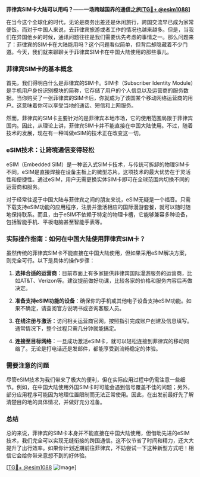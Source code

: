 **菲律宾SIM卡大陆可以用吗？——一场跨越国界的通信之旅[[TG💪+ @esim1088](https://t.me/s/esim1088)]**

在当今这个全球化的时代，无论是商务出差还是休闲旅行，跨国交流早已成为家常便饭。而对于中国人来说，去菲律宾旅游或者工作的情况也越来越多。但是，当我们在异国他乡的时候，通讯问题往往是我们需要优先考虑的事情之一。那么问题来了：菲律宾的SIM卡在大陆能用吗？这个问题看似简单，但背后却隐藏着不少门道。今天，我们就来聊聊关于菲律宾SIM卡在中国大陆使用的那些事儿。

### 菲律宾SIM卡的基本概念

首先，我们得明白什么是菲律宾的SIM卡。SIM卡（Subscriber Identity Module）是手机用户身份识别模块的简称，它存储了用户的个人信息以及运营商的服务数据。当你购买了一张菲律宾的SIM卡后，你就成为了该国某个移动网络运营商的用户。这意味着你可以享受当地的通话、短信和上网服务。

然而，菲律宾的SIM卡主要针对的是菲律宾本地市场，它的使用范围局限于菲律宾国内。因此，从理论上讲，菲律宾SIM卡并不能直接在中国大陆使用。不过，随着技术的发展，现在有一种叫做eSIM的技术正在改变这一切。

### eSIM技术：让跨境通信变得轻松

eSIM（Embedded SIM）是一种嵌入式SIM卡技术，与传统可拆卸的物理SIM卡不同，eSIM是直接焊接在设备主板上的微型芯片。这项技术的最大优势在于灵活性和便捷性。通过eSIM，用户无需更换实体SIM卡即可在全球范围内切换不同的运营商和服务。

对于经常往返于中国大陆与菲律宾之间的朋友来说，eSIM无疑是一个福音。只需下载支持eSIM功能的应用程序，注册并激活相应的国际漫游套餐，就可以随时随地保持联系。而且，由于eSIM不依赖于特定的物理卡槽，它能够兼容多种设备，包括智能手机、平板电脑甚至智能手表等。

### 实际操作指南：如何在中国大陆使用菲律宾SIM卡？

虽然传统的菲律宾SIM卡不能直接在中国大陆使用，但如果采用eSIM解决方案，则完全可行。以下是具体的操作步骤：

1. **选择合适的运营商**：目前市面上有多家提供菲律宾国际漫游服务的运营商，比如AT&T、Verizon等。建议提前做好功课，比较各家的价格和服务内容后再做决定。
   
2. **准备支持eSIM功能的设备**：确保你的手机或其他电子设备支持eSIM功能。如果不确定，请查阅官方说明书或咨询客服人员。

3. **在线注册与激活**：访问相关运营商官网，按照指引完成账户创建及信息填写。通常情况下，整个过程只需几分钟就能搞定。

4. **连接至目标网络**：一旦成功激活eSIM卡，就可以轻松连接到菲律宾的移动网络了。无论是打电话还是发邮件，都能享受到流畅稳定的体验。

### 需要注意的问题

尽管eSIM技术为我们带来了极大的便利，但在实际应用过程中仍需注意一些细节。例如，在中国大陆使用外国SIM卡时可能会遇到信号覆盖不佳的问题；另外，部分应用程序可能因为地理位置限制而无法正常使用。因此，在出发前最好先了解清楚目的地的具体情况，并做好充分准备。

### 总结

总的来说，菲律宾的SIM卡本身并不能直接在中国大陆使用，但借助先进的eSIM技术，我们完全可以实现无缝衔接的跨国通信。这不仅节省了时间和精力，还大大提升了出行效率。如果你计划近期前往菲律宾，不妨尝试一下这种新型方式吧！相信它会给你带来意想不到的好体验。

[[TG💪+ @esim1088](https://t.me/s/esim1088) ![Image](https://i.postimg.cc/4NQfJmqS/Snipaste-2025-05-13-00-14-12.png)]
